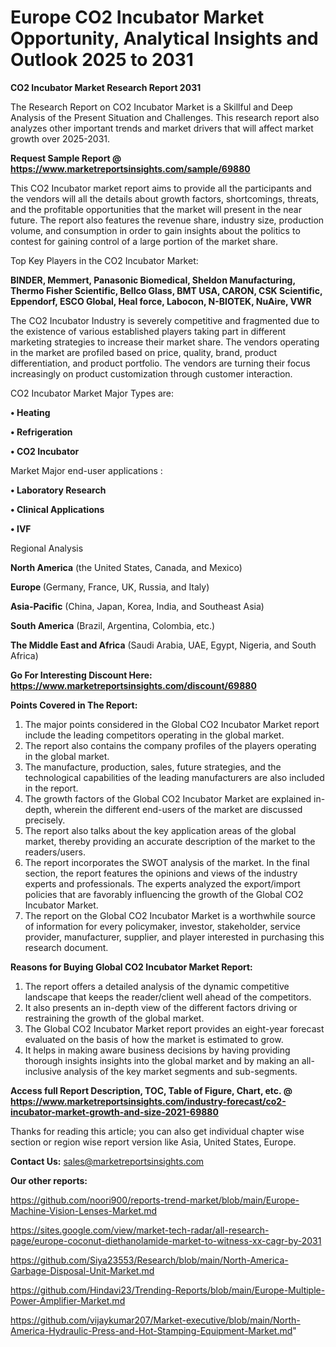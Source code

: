 # Europe CO2 Incubator Market Opportunity, Analytical Insights and Outlook 2025 to 2031

<strong>CO2 Incubator Market Research Report 2031</strong>

The Research Report on CO2 Incubator Market is a Skillful and Deep Analysis of the Present Situation and Challenges. This research report also analyzes other important trends and market drivers that will affect market growth over 2025-2031.

<strong>Request Sample Report @ <a href=https://www.marketreportsinsights.com/sample/69880>https://www.marketreportsinsights.com/sample/69880</a></strong>

This CO2 Incubator market report aims to provide all the participants and the vendors will all the details about growth factors, shortcomings, threats, and the profitable opportunities that the market will present in the near future. The report also features the revenue share, industry size, production volume, and consumption in order to gain insights about the politics to contest for gaining control of a large portion of the market share.

Top Key Players in the CO2 Incubator Market:

<strong>BINDER, Memmert, Panasonic Biomedical, Sheldon Manufacturing, Thermo Fisher Scientific, Bellco Glass, BMT USA, CARON, CSK Scientific, Eppendorf, ESCO Global, Heal force, Labocon, N-BIOTEK, NuAire, VWR</strong>

The CO2 Incubator Industry is severely competitive and fragmented due to the existence of various established players taking part in different marketing strategies to increase their market share. The vendors operating in the market are profiled based on price, quality, brand, product differentiation, and product portfolio. The vendors are turning their focus increasingly on product customization through customer interaction.

CO2 Incubator Market Major Types are:

<strong>• Heating

• Refrigeration

• CO2 Incubator</strong>

Market Major end-user applications :

<strong>• Laboratory Research

• Clinical Applications

• IVF</strong>

Regional Analysis

</u><strong><b>North America</b></strong> (the United States, Canada, and Mexico)

<strong><b>Europe </b></strong>(Germany, France, UK, Russia, and Italy)

<strong><b>Asia-Pacific</b></strong> (China, Japan, Korea, India, and Southeast Asia)

<strong><b>South America</b></strong> (Brazil, Argentina, Colombia, etc.)

<strong><b>The Middle East and Africa</b></strong> (Saudi Arabia, UAE, Egypt, Nigeria, and South Africa)

<strong>Go For Interesting Discount Here: <a href=https://www.marketreportsinsights.com/discount/69880>https://www.marketreportsinsights.com/discount/69880</a></strong>

<strong>Points Covered in The Report:</strong>
<ol>
  <li>The major points considered in the Global CO2 Incubator Market report include the leading competitors operating in the global market.</li>
  <li>The report also contains the company profiles of the players operating in the global market.</li>
  <li>The manufacture, production, sales, future strategies, and the technological capabilities of the leading manufacturers are also included in the report.</li>
  <li>The growth factors of the Global CO2 Incubator Market are explained in-depth, wherein the different end-users of the market are discussed precisely.</li>
  <li>The report also talks about the key application areas of the global market, thereby providing an accurate description of the market to the readers/users.</li>
  <li>The report incorporates the SWOT analysis of the market. In the final section, the report features the opinions and views of the industry experts and professionals. The experts analyzed the export/import policies that are favorably influencing the growth of the Global CO2 Incubator Market.</li>
  <li>The report on the Global CO2 Incubator Market is a worthwhile source of information for every policymaker, investor, stakeholder, service provider, manufacturer, supplier, and player interested in purchasing this research document.</li>
</ol>
<strong>Reasons for Buying Global CO2 Incubator Market Report:</strong>

<ol>
  <li>The report offers a detailed analysis of the dynamic competitive landscape that keeps the reader/client well ahead of the competitors.</li>
  <li>It also presents an in-depth view of the different factors driving or restraining the growth of the global market.</li>
  <li>The Global CO2 Incubator Market report provides an eight-year forecast evaluated on the basis of how the market is estimated to grow.</li>
  <li>It helps in making aware business decisions by having providing thorough insights insights into the global market and by making an all-inclusive analysis of the key market segments and sub-segments.</li>
</ol>
<strong>Access full Report Description, TOC, Table of Figure, Chart, etc. @ <a href=https://www.marketreportsinsights.com/industry-forecast/co2-incubator-market-growth-and-size-2021-69880>https://www.marketreportsinsights.com/industry-forecast/co2-incubator-market-growth-and-size-2021-69880</a></strong>


Thanks for reading this article; you can also get individual chapter wise section or region wise report version like Asia, United States, Europe.

<strong>Contact Us:</strong>
sales@marketreportsinsights.com

<strong>Our other reports:</strong>

<a href=https://github.com/noori900/reports-trend-market/blob/main/Europe-Machine-Vision-Lenses-Market.md>https://github.com/noori900/reports-trend-market/blob/main/Europe-Machine-Vision-Lenses-Market.md</a>

<a href=https://sites.google.com/view/market-tech-radar/all-research-page/europe-coconut-diethanolamide-market-to-witness-xx-cagr-by-2031>https://sites.google.com/view/market-tech-radar/all-research-page/europe-coconut-diethanolamide-market-to-witness-xx-cagr-by-2031</a>

<a href=https://github.com/Siya23553/Research/blob/main/North-America-Garbage-Disposal-Unit-Market.md>https://github.com/Siya23553/Research/blob/main/North-America-Garbage-Disposal-Unit-Market.md</a>

<a href=https://github.com/Hindavi23/Trending-Reports/blob/main/Europe-Multiple-Power-Amplifier-Market.md>https://github.com/Hindavi23/Trending-Reports/blob/main/Europe-Multiple-Power-Amplifier-Market.md</a>

<a href=https://github.com/vijaykumar207/Market-executive/blob/main/North-America-Hydraulic-Press-and-Hot-Stamping-Equipment-Market.md>https://github.com/vijaykumar207/Market-executive/blob/main/North-America-Hydraulic-Press-and-Hot-Stamping-Equipment-Market.md</a>"
